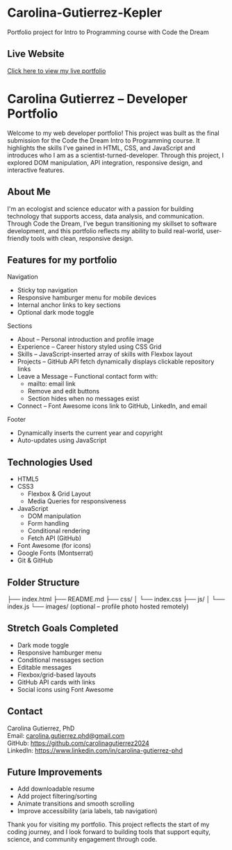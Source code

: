 # Carolina-Gutierrez-Kepler
Portfolio project for Intro to Programming course with Code the Dream

## Live Website
[Click here to view my live portfolio](https://carolinagutierrez2024.github.io/Carolina-Gutierrez-Kepler/)  

# Carolina Gutierrez – Developer Portfolio

Welcome to my web developer portfolio! This project was built as the final submission for the Code the Dream Intro to Programming course. It highlights the skills I’ve gained in HTML, CSS, and JavaScript and introduces who I am as a scientist-turned-developer. Through this project, I explored DOM manipulation, API integration, responsive design, and interactive features.

## About Me

I'm an ecologist and science educator with a passion for building technology that supports access, data analysis, and communication. Through Code the Dream, I’ve begun transitioning my skillset to software development, and this portfolio reflects my ability to build real-world, user-friendly tools with clean, responsive design.

## Features for my portfolio

Navigation
- Sticky top navigation
- Responsive hamburger menu for mobile devices
- Internal anchor links to key sections
- Optional dark mode toggle

Sections
- About – Personal introduction and profile image
- Experience – Career history styled using CSS Grid
- Skills – JavaScript-inserted array of skills with Flexbox layout
- Projects – GitHub API fetch dynamically displays clickable repository links
- Leave a Message – Functional contact form with:
  - mailto: email link
  - Remove and edit buttons
  - Section hides when no messages exist
- Connect – Font Awesome icons link to GitHub, LinkedIn, and email

Footer
- Dynamically inserts the current year and copyright
- Auto-updates using JavaScript

## Technologies Used

- HTML5
- CSS3
  - Flexbox & Grid Layout
  - Media Queries for responsiveness
- JavaScript
  - DOM manipulation
  - Form handling
  - Conditional rendering
  - Fetch API (GitHub)
- Font Awesome (for icons)
- Google Fonts (Montserrat)
- Git & GitHub

## Folder Structure

├── index.html
├── README.md
├── css/
│ └── index.css
├── js/
│ └── index.js
└── images/ (optional – profile photo hosted remotely)


## Stretch Goals Completed

- Dark mode toggle
- Responsive hamburger menu
- Conditional messages section
- Editable messages
- Flexbox/grid-based layouts
- GitHub API cards with links
- Social icons using Font Awesome

## Contact

Carolina Gutierrez, PhD  
Email: carolina.gutierrez.phd@gmail.com  
GitHub: https://github.com/carolinagutierrez2024  
LinkedIn: https://www.linkedin.com/in/carolina-gutierrez-phd

## Future Improvements

- Add downloadable resume
- Add project filtering/sorting
- Animate transitions and smooth scrolling
- Improve accessibility (aria labels, tab navigation)

Thank you for visiting my portfolio. This project reflects the start of my coding journey, and I look forward to building tools that support equity, science, and community engagement through code.
